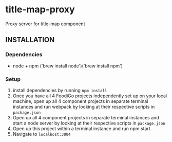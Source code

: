 # title-map-proxy
Proxy server for title-map component

## INSTALLATION


### Dependencies
- node + npm ('brew install node')('brew install npm')

### Setup
1. install dependencies by running `npm install`
2. Once you have all 4 FoodiGo projects independently set up on your local machine, open up       all 4 component projects in separate terminal instances and run webpack by looking at their    respective scripts in `package.json`
3. Open up all 4 component projects in separate terminal instances and start a node server by     looking at their respective scripts in `package.json`
4. Open up this project within a terminal instance and run npm start
5. Navigate to `localhost:3004`
